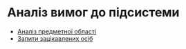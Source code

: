 # Аналіз вимог до підсистеми

* [Аналіз предметної області](https://github.com/Varen-6/jace-dps-express/blob/Vika-Babenko/doc/project/dps-help/requirements_Babenko/Subject%20area%20analysis.md)
* [Запити зацікавлених осіб](https://github.com/Varen-6/jace-dps-express/blob/Vika-Babenko/doc/project/dps-help/requirements_Babenko/Inquiries%20from%20interested%20parties.md)
